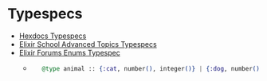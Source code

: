 # Typespecs

* [Hexdocs Typespecs](https://hexdocs.pm/elixir/1.13/typespecs.html)
* [Elixir School Advanced Topics Typespecs](https://elixirschool.com/en/lessons/advanced/typespec)
* [Elixir Forums Enums Typespec](https://elixirforum.com/t/union-type/35040)
    * ```elixir
         @type animal :: {:cat, number(), integer()} | {:dog, number(), integer()} | {:monkey, number(), integer(), integer()} | ...
       ```